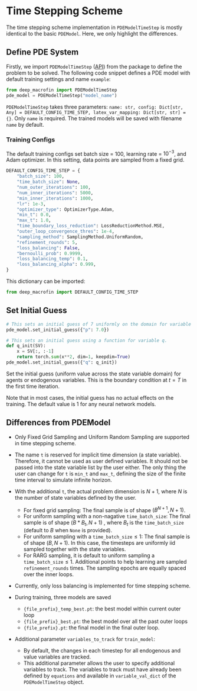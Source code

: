 # Time Stepping Scheme

The time stepping scheme implementation in `PDEModelTimeStep` is mostly identical to the basic `PDEModel`. Here, we only highlight the differences.

## Define PDE System
Firstly, we import `PDEModelTimeStep` ([API](./api/pde_model_time_step.md#pdemodeltimestep)) from the package to define the problem to be solved. The following code snippet defines a PDE model with default training settings and name `example`:

```py
from deep_macrofin import PDEModelTimeStep
pde_model = PDEModelTimeStep("model_name")
```

`PDEModelTimeStep` takes three parameters: `name: str, config: Dict[str, Any] = DEFAULT_CONFIG_TIME_STEP, latex_var_mapping: Dict[str, str] = {}`. Only `name` is required. The trained models will be saved with filename `name` by default.

### Training Configs

The default training configs set batch size = 100, learning rate = $10^{-3}$, and Adam optimizer. In this setting, data points are sampled from a fixed grid. 
```py
DEFAULT_CONFIG_TIME_STEP = {
    "batch_size": 100,
    "time_batch_size": None,
    "num_outer_iterations": 100,
    "num_inner_iterations": 5000,
    "min_inner_iterations": 1000,
    "lr": 1e-3,
    "optimizer_type": OptimizerType.Adam,
    "min_t": 0.0,
    "max_t": 1.0,
    "time_boundary_loss_reduction": LossReductionMethod.MSE,
    "outer_loop_convergence_thres": 1e-4,
    "sampling_method": SamplingMethod.UniformRandom,
    "refinement_rounds": 5,
    "loss_balancing": False,
    "bernoulli_prob": 0.9999,
    "loss_balancing_temp": 0.1,
    "loss_balancing_alpha": 0.999,
}
```

This dictionary can be imported:
```py
from deep_macrofin import DEFAULT_CONFIG_TIME_STEP
```

## Set Initial Guess

```py
# This sets an initial guess of 7 uniformly on the domain for variable p.
pde_model.set_initial_guess({"p": 7.0})

# This sets an initial guess using a function for variable q.
def q_init(SV):
    x = SV[:, :-1]
    return torch.sum(x**2, dim=1, keepdim=True)
pde_model.set_initial_guess({"q": q_init})
```

Set the initial guess (uniform value across the state variable domain) for agents or endogenous variables. This is the boundary condition at $t=T$ in the first time iteration.

Note that in most cases, the initial guess has no actual effects on the training. The default value is 1 for any neural network models.

## Differences from PDEModel

- Only Fixed Grid Sampling and Uniform Random Sampling are supported in time stepping scheme.

- The name `t` is reserved for implicit time dimension (a state variable). Therefore, it cannot be used as user defined variables. It should not be passed into the state variable list by the user either. The only thing the user can change for `t` is `min_t` and `max_t`, defining the size of the finite time interval to simulate infinite horizon.

- With the additional `t`, the actual problem dimension is $N+1$, where $N$ is the number of state variables defined by the user. 
    - For fixed grid sampling: The final sample is of shape $(B^{N+1}, N+1)$.
    - For uniform sampling with a non-nagative `time_batch_size`: The final sample is of shape $(B*B_t, N+1)$ , where $B_t$ is the `time_batch_size` (default to $B$ when `None` is provided).
    - For uniform sampling with a `time_batch_size`$\leq 1$: The final sample is of shape $(B, N+1)$. In this case, the timesteps are uniformly iid sampled together with the state variables.
    - For RARG sampling, it is default to uniform sampling a `time_batch_size`$\leq 1$. Additional points to help learning are sampled `refinement_rounds` times. The sampling epochs are equally spaced over the inner loops.

- Currently, only loss balancing is implemented for time stepping scheme.

- During training, three models are saved
   - `{file_prefix}_temp_best.pt`: the best model within current outer loop
   - `{file_prefix}_best.pt`: the best model over all the past outer loops
   - `{file_prefix}.pt`: the final model in the final outer loop.

- Additional parameter `variables_to_track` for `train_model`:
   - By default, the changes in each timestep for all endogenous and value variables are tracked.
   - This additional parameter allows the user to specify additional variables to track. The variables to track must have already been defined by `equations` and available in `variable_val_dict` of the `PDEModelTimeStep` object.